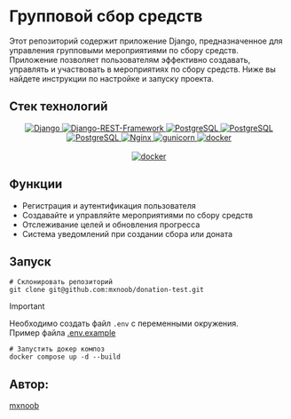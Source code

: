 # Групповой сбор средств

Этот репозиторий содержит приложение Django, предназначенное для управления групповыми мероприятиями по сбору средств.
Приложение позволяет пользователям эффективно создавать, управлять и участвовать в мероприятиях по сбору средств. Ниже
вы найдете инструкции по настройке и запуску проекта.

## Стек технологий

<p align="center">
    <a href="https://www.djangoproject.com/">
        <img alt="Django" src="https://img.shields.io/badge/django-%23092E20.svg?&style=for-the-badge&logo=django&logoColor=white">
    </a>
    <a href="https://www.django-rest-framework.org/">
        <img alt="Django-REST-Framework" src="https://img.shields.io/badge/DJANGO-REST-ff1709?style=for-the-badge&logo=django&logoColor=white&color=ff1709&labelColor=gray">
    </a>
    <a href="https://www.postgresql.org/">
        <img alt="PostgreSQL" src="https://img.shields.io/badge/postgresql-%23336791.svg?&style=for-the-badge&logo=postgresql&logoColor=white">
    </a>
    <a href="https://docs.celeryq.dev/en/stable/">
        <img alt="PostgreSQL" src="https://img.shields.io/badge/celery-%2337814A.svg?&style=for-the-badge&logo=celery&logoColor=white">
    </a>
    <a href="https://redis.io">
        <img alt="PostgreSQL" src="https://img.shields.io/badge/redis-%23DC382D.svg?&style=for-the-badge&logo=redis&logoColor=white">
    </a>
    <a href="https://nginx.org/ru/">
        <img alt="Nginx" src="https://img.shields.io/badge/nginx-%23269539.svg?&style=for-the-badge&logo=nginx&logoColor=white">
    </a>
    <a href="https://gunicorn.org/">
        <img alt="gunicorn" src="https://img.shields.io/badge/gunicorn-%298729.svg?style=for-the-badge&logo=gunicorn&logoColor=white">
    </a>
    <a href="https://www.docker.com/">
        <img alt="docker" src="https://img.shields.io/badge/docker-%232496ED.svg?&style=for-the-badge&logo=docker&logoColor=white">
    </a></br></br>
    <a href="Тестовое%20задание%20Backend%20Python.pdf">
        <img alt="docker" src="https://img.shields.io/badge/Тестовое_задание-494788?style=for-the-badge">
    </a>
</p>

## Функции

- Регистрация и аутентификация пользователя
- Создавайте и управляйте мероприятиями по сбору средств
- Отслеживание целей и обновления прогресса
- Система уведомлений при создании сбора или доната

## Запуск

```shell
# Склонировать репозиторий
git clone git@github.com:mxnoob/donation-test.git
```

> [!IMPORTANT]
> Необходимо создать файл `.env` с переменными окружения.</br>
> Пример файла [.env.example](.env.example)

```shell
# Запустить докер композ
docker compose up -d --build
```

## Автор:

[mxnoob](https://www.github.com/mxnoob)
